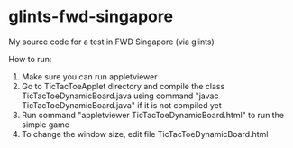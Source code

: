 # glints-fwd-singapore
My source code for a test in FWD Singapore (via glints)

How to run:
1. Make sure you can run appletviewer
2. Go to TicTacToeApplet directory and compile the class TicTacToeDynamicBoard.java using command "javac TicTacToeDynamicBoard.java" if it is not compiled yet
3. Run command "appletviewer TicTacToeDynamicBoard.html" to run the simple game
4. To change the window size, edit file TicTacToeDynamicBoard.html
